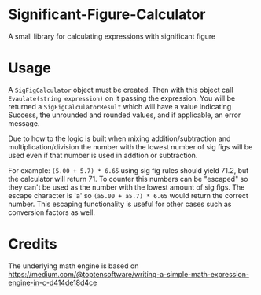 # Significant-Figure-Calculator
 A small library for calculating expressions with significant figure

# Usage
A `SigFigCalculator` object must be created.  Then with this object call `Evaulate(string expression)` on it passing the expression.  You will be returned a `SigFigCalculatorResult` which will have a value indicating Success, the unrounded and rounded values, and if applicable, an error message.

Due to how to the logic is built when mixing addition/subtraction and multiplication/division the number with the lowest number of sig figs will be used even if that number is used in addtion or subtraction.

For example: `(5.00 + 5.7) * 6.65` using sig fig rules should yield 71.2, but the calculator will return 71.  To counter this numbers can be "escaped" so they can't be used as the number with the lowest amount of sig figs.  The escape character is 'a' so `(a5.00 + a5.7) * 6.65` would return the correct number.  This escaping functionality is useful for other cases such as conversion factors as well.

# Credits
The underlying math engine is based on https://medium.com/@toptensoftware/writing-a-simple-math-expression-engine-in-c-d414de18d4ce
